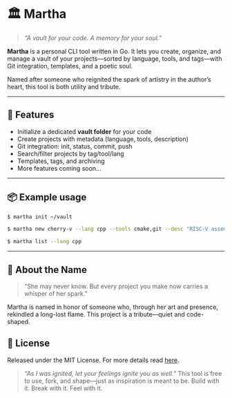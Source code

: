 # 🏛️ Martha

> _“A vault for your code. A memory for your soul.”_

**Martha** is a personal CLI tool written in Go.
It lets you create, organize, and manage a vault of your projects—sorted by language, tools, and tags—with Git integration, templates, and a poetic soul.

Named after someone who reignited the spark of artistry in the author’s heart, this tool is both utility and tribute.

---

## 🌿 Features

- Initialize a dedicated **vault folder** for your code
- Create projects with metadata (language, tools, description)
- Git integration: init, status, commit, push
- Search/filter projects by tag/tool/lang
- Templates, tags, and archiving
- More features coming soon...

---

## 📦 Example usage

```bash
$ martha init ~/vault

$ martha new cherry-v --lang cpp --tools cmake,git --desc "RISC-V assembler"

$ martha list --lang cpp
```

---

## 💬 About the Name

> “She may never know. But every project you make now carries a whisper of her spark.”

Martha is named in honor of someone who, through her art and presence, rekindled a long-lost flame.
This project is a tribute—quiet and code-shaped.

## 🔮 License

Released under the MIT License. For more details read [here](./LICENSE).

> _“As I was ignited, let your feelings ignite you as well.”_
> This tool is free to use, fork, and shape—just as inspiration is meant to be.
Build with it. Break with it. Feel with it.
